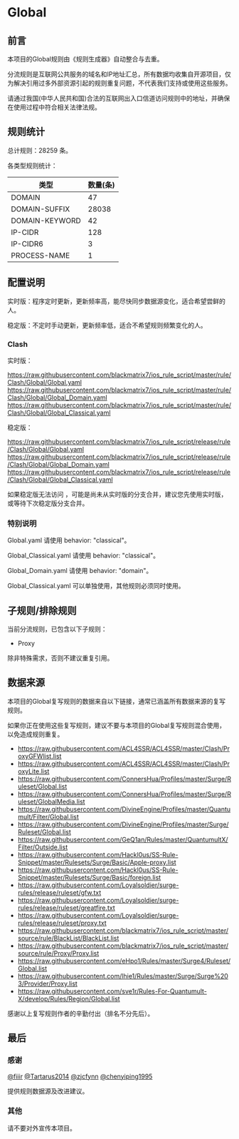 # Global

## 前言

本项目的Global规则由《规则生成器》自动整合与去重。

分流规则是互联网公共服务的域名和IP地址汇总，所有数据均收集自开源项目，仅为解决引用过多外部资源引起的规则重复问题，不代表我们支持或使用这些服务。

请通过我国(中华人民共和国)合法的互联网出入口信道访问规则中的地址，并确保在使用过程中符合相关法律法规。

## 规则统计

总计规则：28259 条。

各类型规则统计：

| 类型 | 数量(条) |
| ---- | ---- |
| DOMAIN | 47 |
| DOMAIN-SUFFIX | 28038 |
| DOMAIN-KEYWORD | 42 |
| IP-CIDR | 128 |
| IP-CIDR6 | 3 |
| PROCESS-NAME | 1 |
## 配置说明

实时版：程序定时更新，更新频率高，能尽快同步数据源变化，适合希望尝鲜的人。

稳定版：不定时手动更新，更新频率低，适合不希望规则频繁变化的人。

### Clash 
实时版：

https://raw.githubusercontent.com/blackmatrix7/ios_rule_script/master/rule/Clash/Global/Global.yaml
https://raw.githubusercontent.com/blackmatrix7/ios_rule_script/master/rule/Clash/Global/Global_Domain.yaml
https://raw.githubusercontent.com/blackmatrix7/ios_rule_script/master/rule/Clash/Global/Global_Classical.yaml


稳定版：

https://raw.githubusercontent.com/blackmatrix7/ios_rule_script/release/rule/Clash/Global/Global.yaml
https://raw.githubusercontent.com/blackmatrix7/ios_rule_script/release/rule/Clash/Global/Global_Domain.yaml
https://raw.githubusercontent.com/blackmatrix7/ios_rule_script/release/rule/Clash/Global/Global_Classical.yaml


如果稳定版无法访问 ，可能是尚未从实时版的分支合并，建议您先使用实时版，或等待下次稳定版分支合并。

### 特别说明

Global.yaml 请使用 behavior: "classical"。

Global_Classical.yaml 请使用 behavior: "classical"。

Global_Domain.yaml 请使用 behavior: "domain"。

Global_Classical.yaml 可以单独使用，其他规则必须同时使用。

## 子规则/排除规则

当前分流规则，已包含以下子规则：

- Proxy

除非特殊需求，否则不建议重复引用。

## 数据来源

本项目的Global复写规则的数据来自以下链接，通常已涵盖所有数据来源的复写规则。

如果你正在使用这些复写规则，建议不要与本项目的Global复写规则混合使用，以免造成规则重复。

- https://raw.githubusercontent.com/ACL4SSR/ACL4SSR/master/Clash/ProxyGFWlist.list
- https://raw.githubusercontent.com/ACL4SSR/ACL4SSR/master/Clash/ProxyLite.list
- https://raw.githubusercontent.com/ConnersHua/Profiles/master/Surge/Ruleset/Global.list
- https://raw.githubusercontent.com/ConnersHua/Profiles/master/Surge/Ruleset/GlobalMedia.list
- https://raw.githubusercontent.com/DivineEngine/Profiles/master/Quantumult/Filter/Global.list
- https://raw.githubusercontent.com/DivineEngine/Profiles/master/Surge/Ruleset/Global.list
- https://raw.githubusercontent.com/GeQ1an/Rules/master/QuantumultX/Filter/Outside.list
- https://raw.githubusercontent.com/Hackl0us/SS-Rule-Snippet/master/Rulesets/Surge/Basic/Apple-proxy.list
- https://raw.githubusercontent.com/Hackl0us/SS-Rule-Snippet/master/Rulesets/Surge/Basic/foreign.list
- https://raw.githubusercontent.com/Loyalsoldier/surge-rules/release/ruleset/gfw.txt
- https://raw.githubusercontent.com/Loyalsoldier/surge-rules/release/ruleset/greatfire.txt
- https://raw.githubusercontent.com/Loyalsoldier/surge-rules/release/ruleset/proxy.txt
- https://raw.githubusercontent.com/blackmatrix7/ios_rule_script/master/source/rule/BlackList/BlackList.list
- https://raw.githubusercontent.com/blackmatrix7/ios_rule_script/master/source/rule/Proxy/Proxy.list
- https://raw.githubusercontent.com/eHpo1/Rules/master/Surge4/Ruleset/Global.list
- https://raw.githubusercontent.com/lhie1/Rules/master/Surge/Surge%203/Provider/Proxy.list
- https://raw.githubusercontent.com/sve1r/Rules-For-Quantumult-X/develop/Rules/Region/Global.list


感谢以上复写规则作者的辛勤付出（排名不分先后）。

## 最后

### 感谢

[@fiiir](https://github.com/fiiir) [@Tartarus2014](https://github.com/Tartarus2014) [@zjcfynn](https://github.com/zjcfynn) [@chenyiping1995](https://github.com/chenyiping1995) 

提供规则数据源及改进建议。

### 其他

请不要对外宣传本项目。